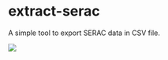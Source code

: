 # extract-serac

A simple tool to export SERAC data in CSV file.


![](https://github.com/c2corg/extract-serac/workflows/Build/badge.svg?branch=master)
